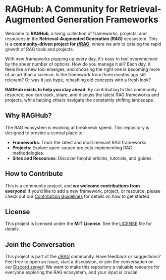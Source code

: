 # RAGHub: A Community for Retrieval-Augmented Generation Frameworks

Welcome to **RAGHub**, a living collection of frameworks, projects, and resources in the **Retrieval-Augmented Generation (RAG)** ecosystem. This is a **community-driven project for [r/RAG](https://www.reddit.com/r/Rag/)**, where we aim to catalog the rapid growth of RAG tools and projects.

With new frameworks popping up every day, it’s easy to feel overwhelmed by the sheer number of options. How do you manage it all? Each day, it feels like a new tool emerges, and choosing the right one is becoming more of an art than a science. Is the framework from three months ago still relevant? Or was it just hype, rehashing old concepts with a fresh look?

**RAGHub exists to help you stay ahead**. By contributing to this community resource, you can track, share, and discuss the latest RAG frameworks and projects, while helping others navigate the constantly shifting landscape.

## Why RAGHub?

The RAG ecosystem is evolving at breakneck speed. This repository is designed to provide a central place to:

- **Frameworks**: Track the latest and most relevant RAG frameworks.
- **Projects**: Explore open-source projects implementing RAG methodologies.
- **Sites and Resources**: Discover helpful articles, tutorials, and guides.

## How to Contribute

This is a community project, and **we welcome contributions from everyone**! If you’d like to add a new framework, project, or resource, please check out our [Contribution Guidelines](CONTRIBUTING.md) for details on how to get started.

## License

This project is licensed under the **MIT License**. See the [LICENSE](LICENSE) file for details.

## Join the Conversation

This project is part of the [r/RAG](https://www.reddit.com/r/Rag/) community. Have feedback or suggestions? Feel free to open an issue, start a discussion, or join the conversation on our [Discord server](https://discord.gg/nn92wC5QmN)! We want to make this repository a valuable resource for everyone exploring the RAG ecosystem, and your input is crucial.
